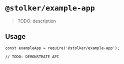 # `@stolker/example-app`

> TODO: description

## Usage

```
const exampleApp = require('@stolker/example-app');

// TODO: DEMONSTRATE API
```
